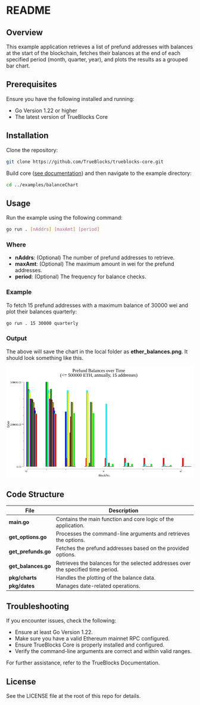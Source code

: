 # README

## Overview

This example application retrieves a list of prefund addresses with balances at the start
of the blockchain, fetches their balances at the end of each specified period (month,
quarter, year), and plots the results as a grouped bar chart.

## Prerequisites

Ensure you have the following installed and running:

- Go Version 1.22 or higher
- The latest version of TrueBlocks Core

## Installation

Clone the repository:

```bash
git clone https://github.com/TrueBlocks/trueblocks-core.git
```

Build core ([see documentation](https://trueblocks.io/docs/install/install-core/)) and then navigate to the example directory:

```bash
cd ../examples/balanceChart
```

## Usage

Run the example using the following command:

```bash
go run . [nAddrs] [maxAmt] [period]
```

### Where

- **nAddrs**: (Optional) The number of prefund addresses to retrieve.
- **maxAmt**: (Optional) The maximum amount in wei for the prefund addresses.
- **period**: (Optional) The frequency for balance checks.

### Example

To fetch 15 prefund addresses with a maximum balance of 30000 wei and plot their balances quarterly:

```bash
go run . 15 30000 quarterly
```

### Output

The above will save the chart in the local folder as **ether_balances.png**. It should look something like this.

![Ether Balances Chart](./ether_balances_ref.png)

## Code Structure

| File                | Description                                                                       |
| ------------------- | --------------------------------------------------------------------------------- |
| **main.go**         | Contains the main function and core logic of the application.                     |
| **get_options.go**  | Processes the command-line arguments and retrieves the options.                   |
| **get_prefunds.go** | Fetches the prefund addresses based on the provided options.                      |
| **get_balances.go** | Retrieves the balances for the selected addresses over the specified time period. |
| **pkg/charts**      | Handles the plotting of the balance data.                                         |
| **pkg/dates**       | Manages date-related operations.                                                  |

## Troubleshooting

If you encounter issues, check the following:

- Ensure at least Go Version 1.22.
- Make sure you have a valid Ethereum mainnet RPC configured.
- Ensure TrueBlocks Core is properly installed and configured.
- Verify the command-line arguments are correct and within valid ranges.

For further assistance, refer to the TrueBlocks Documentation.

## License

See the LICENSE file at the root of this repo for details.
